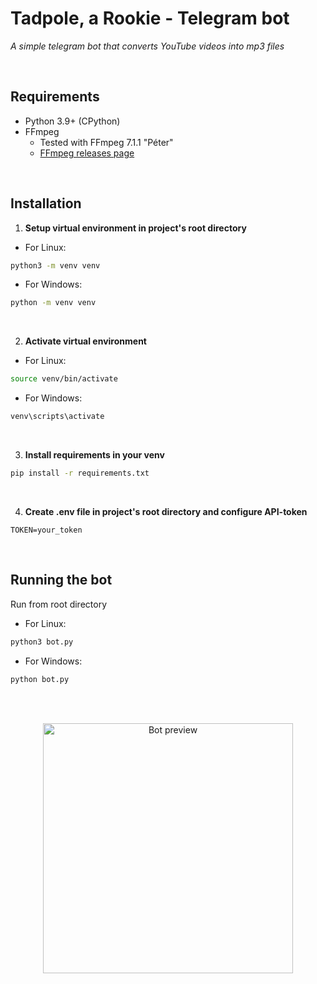 # Tadpole, a Rookie - Telegram bot

*A simple telegram bot that converts YouTube videos into mp3 files*

<br/>

## Requirements

- Python 3.9+ (CPython)
- FFmpeg
  - Tested with FFmpeg 7.1.1 "Péter"
  - [FFmpeg releases page](https://ffmpeg.org/download.html#releases)

<br/>

## Installation

1. **Setup virtual environment in project's root directory** <br/>
- For Linux:
```bash
python3 -m venv venv
```
- For Windows:
```cmd
python -m venv venv
```
<br/>

2. **Activate virtual environment** <br/>
- For Linux:
```bash
source venv/bin/activate
```
- For Windows:
```cmd
venv\scripts\activate
```
<br/>

3. **Install requirements in your venv** <br/>
```bash
pip install -r requirements.txt
```
<br/>

4. **Create .env file in project's root directory and configure API-token** <br/>
```.env
TOKEN=your_token
```

<br/>

## Running the bot

Run from root directory
- For Linux:
```bash
python3 bot.py
```
- For Windows:
```cmd
python bot.py
```

<br/><br/>

<p align="center">
    <img src="https://i.imgur.com/LxAQYdK.jpeg" width="400" alt="Bot preview">
</p>